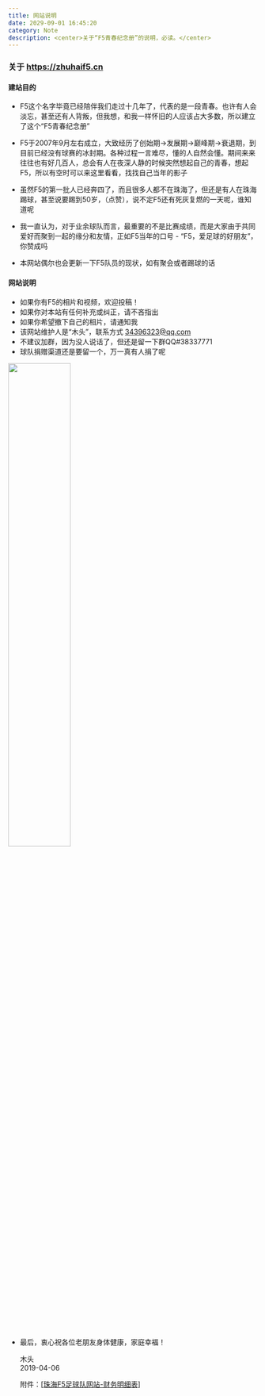 ```yaml
---
title: 网站说明
date: 2029-09-01 16:45:20
category: Note
description: <center>关于“F5青春纪念册”的说明，必读。</center>
---
```


### 关于 https://zhuhaif5.cn

#### 建站目的

- F5这个名字毕竟已经陪伴我们走过十几年了，代表的是一段青春。也许有人会淡忘，甚至还有人背叛，但我想，和我一样怀旧的人应该占大多数，所以建立了这个“F5青春纪念册”

- F5于2007年9月左右成立，大致经历了创始期→发展期→巅峰期→衰退期，到目前已经没有球赛的冰封期。各种过程一言难尽，懂的人自然会懂。期间来来往往也有好几百人，总会有人在夜深人静的时候突然想起自己的青春，想起F5，所以有空时可以来这里看看，找找自己当年的影子

- 虽然F5的第一批人已经奔四了，而且很多人都不在珠海了，但还是有人在珠海踢球，甚至说要踢到50岁，（点赞），说不定F5还有死灰复燃的一天呢，谁知道呢

- 我一直认为，对于业余球队而言，最重要的不是比赛成绩，而是大家由于共同爱好而聚到一起的缘分和友情，正如F5当年的口号 - “F5，爱足球的好朋友”，你赞成吗

- 本网站偶尔也会更新一下F5队员的现状，如有聚会或者踢球的话

  

#### 网站说明

- 如果你有F5的相片和视频，欢迎投稿！
- 如果你对本站有任何补充或纠正，请不吝指出
- 如果你希望撤下自己的相片，请通知我
- 该网站维护人是“木头”，联系方式 34396323@qq.com
- 不建议加群，因为没人说话了，但还是留一下群QQ#38337771
- 球队捐赠渠道还是要留一个，万一真有人捐了呢  
  
<img src = "http://ppd8ewq3a.bkt.clouddn.com/微信支付.jpg"   width="50%">
  
- 最后，衷心祝各位老朋友身体健康，家庭幸福！  
  
  木头  
  2019-04-06
  
  附件：[[珠海F5足球队网站-财务明细表]](https://shimo.im/sheet/W2X5IzA6el831c4j)

